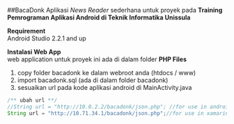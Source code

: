 ##BacaDonk
Aplikasi *News Reader* sederhana untuk proyek pada **Training Pemrograman Aplikasi Android di Teknik Informatika Unissula**

**Requirement**  
Android Studio 2.2.1 and up

**Instalasi Web App**  
web application untuk proyek ini ada di dalam folder **PHP Files**  
1. copy folder bacadonk ke dalam webroot anda (htdocs / www)  
2. import bacadonk.sql (ada di dalam folder bacadonk)  
3. sesuaikan url pada kode aplikasi android di MainActivity.java  
```java
/** ubah url **/
//String url = "http://10.0.2.2/bacadonk/json.php"; //for use in android default emulator  
String url = "http://10.71.34.1/bacadonk/json.php";//for use in xamarin android player
```
